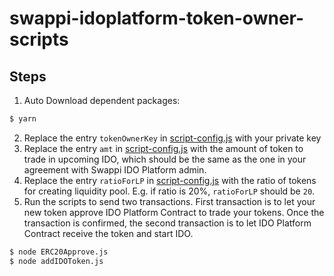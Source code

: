 # swappi-idoplatform-token-owner-scripts
## Steps
1. Auto Download dependent packages:
```bash
$ yarn
```
2. Replace the entry `tokenOwnerKey` in [script-config.js](script-config.js) with your private key
3. Replace the entry `amt` in [script-config.js](script-config.js) with the amount of token to trade in upcoming IDO, which should be the same as the one in your agreement with Swappi IDO Platform admin.
4. Replace the entry `ratioForLP` in [script-config.js](script-config.js) with the ratio of tokens for creating liquidity pool. E.g. if ratio is 20\%, `ratioForLP` should be `20`.
5. Run the scripts to send two transactions. First transaction is to let your new token approve IDO Platform Contract to trade your tokens. Once the transaction is confirmed, the second transaction is to let IDO Platform Contract receive the token and start IDO.
```bash
$ node ERC20Approve.js
$ node addIDOToken.js
```